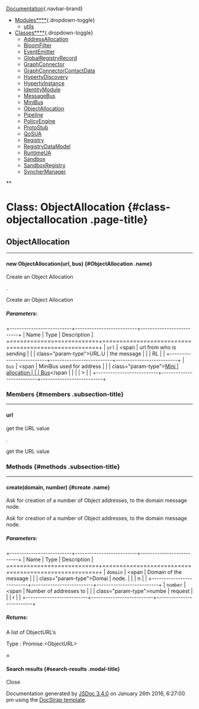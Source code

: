 <div class="navbar navbar-default navbar-fixed-top">

<div class="container">

<div class="navbar-header">

[Documentation](index.html){.navbar-brand}
<span class="icon-bar"></span> <span class="icon-bar"></span> <span
class="icon-bar"></span>

</div>

<div id="topNavigation" class="navbar-collapse collapse">

-   [Modules****](modules.list.html){.dropdown-toggle}
    -   [utils](module-utils.html)
-   [Classes****](classes.list.html){.dropdown-toggle}
    -   [AddressAllocation](AddressAllocation.html)
    -   [BloomFilter](BloomFilter.html)
    -   [EventEmitter](EventEmitter.html)
    -   [GlobalRegistryRecord](GlobalRegistryRecord.html)
    -   [GraphConnector](GraphConnector.html)
    -   [GraphConnectorContactData](GraphConnectorContactData.html)
    -   [HypertyDiscovery](HypertyDiscovery.html)
    -   [HypertyInstance](HypertyInstance.html)
    -   [IdentityModule](IdentityModule.html)
    -   [MessageBus](MessageBus.html)
    -   [MiniBus](MiniBus.html)
    -   [ObjectAllocation](ObjectAllocation.html)
    -   [Pipeline](Pipeline.html)
    -   [PolicyEngine](PolicyEngine.html)
    -   [ProtoStub](ProtoStub.html)
    -   [QoSUA](QoSUA.html)
    -   [Registry](Registry.html)
    -   [RegistryDataModel](RegistryDataModel.html)
    -   [RuntimeUA](RuntimeUA.html)
    -   [Sandbox](Sandbox.html)
    -   [SandboxRegistry](SandboxRegistry.html)
    -   [SyncherManager](SyncherManager.html)

<div class="col-sm-3 col-md-3">

<div class="input-group">

<div class="input-group-btn">

**

</div>

</div>

</div>

</div>

</div>

</div>

<div id="toc-content" class="container">

<div class="row">

<div class="col-md-8">

<div id="main">

Class: ObjectAllocation {#class-objectallocation .page-title}
=======================

<div class="section">

ObjectAllocation
----------------

<div class="container-overview">

------------------------------------------------------------------------

#### <span class="type-signature"></span>new ObjectAllocation(url, bus) {#ObjectAllocation .name}

Create an Object Allocation

.
<div class="description">

Create an Object Allocation

</div>

##### Parameters:

+--------------------------+--------------------------+--------------------------+
| Name                     | Type                     | Description              |
+==========================+==========================+==========================+
| `url`                    | <span                    | url from who is sending  |
|                          | class="param-type">URL.U | the message              |
|                          | RL</span>                |                          |
+--------------------------+--------------------------+--------------------------+
| `bus`                    | <span                    | MiniBus used for address |
|                          | class="param-type">[Mini | allocation               |
|                          | Bus](MiniBus.html)</span |                          |
|                          | >                        |                          |
+--------------------------+--------------------------+--------------------------+

</div>

### Members {#members .subsection-title}

------------------------------------------------------------------------

#### <span class="type-signature"></span>url<span class="type-signature"></span>

get the URL value

.
<div class="description">

get the URL value

</div>

### Methods {#methods .subsection-title}

------------------------------------------------------------------------

#### <span class="type-signature"></span>create(domain, number) {#create .name}

Ask for creation of a number of Object addresses, to the domain message
node.

<div class="description">

Ask for creation of a number of Object addresses, to the domain message
node.

</div>

##### Parameters:

+--------------------------+--------------------------+--------------------------+
| Name                     | Type                     | Description              |
+==========================+==========================+==========================+
| `domain`                 | <span                    | Domain of the message    |
|                          | class="param-type">Domai | node.                    |
|                          | n</span>                 |                          |
+--------------------------+--------------------------+--------------------------+
| `number`                 | <span                    | Number of addresses to   |
|                          | class="param-type">numbe | request                  |
|                          | r</span>                 |                          |
+--------------------------+--------------------------+--------------------------+

##### Returns:

<div class="param-desc">

A list of ObjectURL’s

</div>

 Type 
:   <span class="param-type">Promise.&lt;ObjectURL&gt;</span>

</div>

</div>

</div>

<div class="clearfix">

</div>

<div class="col-md-3">

<div id="toc" class="col-md-3 hidden-xs hidden-sm hidden-md">

</div>

</div>

</div>

</div>

<div id="searchResults" class="modal fade">

<div class="modal-dialog">

<div class="modal-content">

<div class="modal-header">

<span aria-hidden="true">×</span>
#### Search results {#search-results .modal-title}

</div>

<div class="modal-body">

</div>

<div class="modal-footer">

Close

</div>

</div>

</div>

</div>

<span class="jsdoc-message"> Documentation generated by [JSDoc
3.4.0](https://github.com/jsdoc3/jsdoc) on January 26th 2016, 6:27:00 pm
using the [DocStrap template](https://github.com/docstrap/docstrap).
</span>
